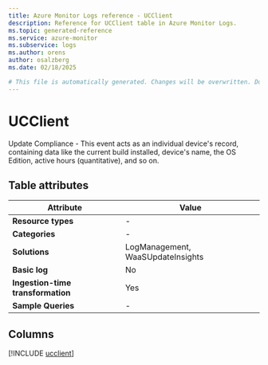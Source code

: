 ```yaml
---
title: Azure Monitor Logs reference - UCClient
description: Reference for UCClient table in Azure Monitor Logs.
ms.topic: generated-reference
ms.service: azure-monitor
ms.subservice: logs
ms.author: orens
author: osalzberg
ms.date: 02/18/2025

# This file is automatically generated. Changes will be overwritten. Do not change this file directly.
---
```


# UCClient

Update Compliance - This event acts as an individual device's record, containing data like the current build installed, device's name, the OS Edition, active hours (quantitative), and so on.


## Table attributes

|Attribute|Value|
|---|---|
|**Resource types**|-|
|**Categories**|-|
|**Solutions**| LogManagement, WaaSUpdateInsights|
|**Basic log**|No|
|**Ingestion-time transformation**|Yes|
|**Sample Queries**|-|



## Columns
  
[!INCLUDE [ucclient](~/reusable-content/ce-skilling/azure/includes/azure-monitor/reference/tables/ucclient-include.md)]
